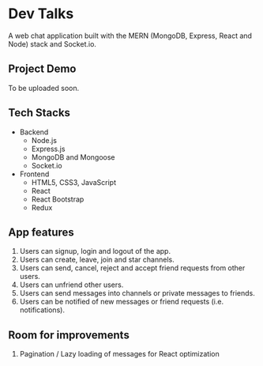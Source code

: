 # Dev Talks

A web chat application built with the MERN (MongoDB, Express, React and Node) stack and Socket.io.

## Project Demo

To be uploaded soon.

## Tech Stacks
<ul>
  <li>Backend
    <ul>
      <li>Node.js</li>
      <li>Express.js</li>
      <li>MongoDB and Mongoose</li>
      <li>Socket.io</li>
    </ul>
  </li>
  <li>Frontend
    <ul>
      <li>HTML5, CSS3, JavaScript</li>
      <li>React</li>
      <li>React Bootstrap</li>
      <li>Redux</li>
    </ul>
  </li>
</ul>

## App features
<ol>
  <li>Users can signup, login and logout of the app.</li>
  <li>Users can create, leave, join and star channels.</li>
  <li>Users can send, cancel, reject and accept friend requests from other users.</li>
  <li>Users can unfriend other users.</li>
  <li>Users can send messages into channels or private messages to friends.</li>
  <li>Users can be notified of new messages or friend requests (i.e. notifications).</li>
</ol>

## Room for improvements
<ol>
  <li>Pagination / Lazy loading of messages for React optimization</li>
</ol>
